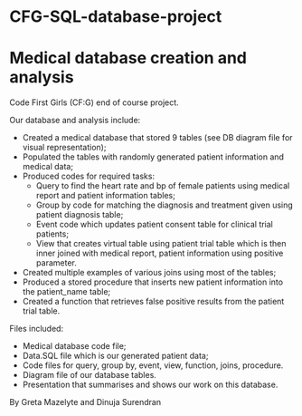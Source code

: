 # CFG-SQL-database-project

# Medical database creation and analysis

Code First Girls (CF:G) end of course project.

Our database and analysis include:

- Created a medical database that stored 9 tables (see DB diagram file for visual representation);
- Populated the tables with randomly generated patient information and medical data;
- Produced codes for required tasks:
  - Query to find the heart rate and bp of female patients using medical report and patient information tables;
  - Group by code for matching the diagnosis and treatment given using patient diagnosis table;
  - Event code which updates patient consent table for clinical trial patients;
  - View that creates virtual table using patient trial table which is then inner joined with medical report, patient information using positive parameter.
- Created multiple examples of various joins using most of the tables;
- Produced a stored procedure that inserts new patient information into the patient_name table;
- Created a function that retrieves false positive results from the patient trial table.

Files included:

- Medical database code file;
- Data.SQL file which is our generated patient data;
- Code files for query, group by, event, view, function, joins, procedure.
- Diagram file of our database tables.
- Presentation that summarises and shows our work on this database.


By Greta Mazelyte and Dinuja Surendran
